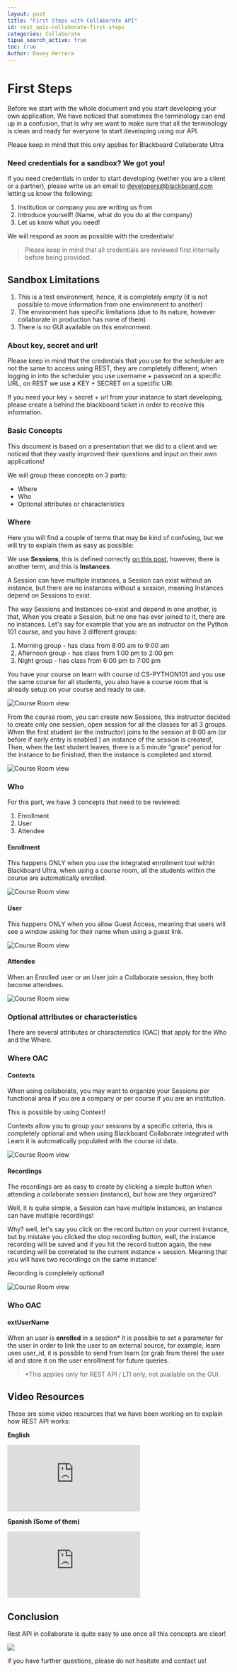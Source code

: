 ```yaml
---
layout: post
title: "First Steps with Collaborate API"
id: rest_apis-collaborate-first-steps
categories: Collaborate
tipue_search_active: true
toc: true
Author: Davey Herrera
---
```


# First Steps

Before we start with the whole document and you start developing your own application, We have noticed that sometimes the terminology can end up in a confusion, that is why we want to make sure that all the terminology is clean and ready for everyone to start developing using our API.

Please keep in mind that this only applies for Blackboard Collaborate Ultra

### Need credentials for a sandbox? We got you!

If you need credentials in order to start developing (wether you are a client or a partner), please write us an email to developers@blackboard.com letting us know the following:

1. Institution or company you are writing us from
2. Introduce yourself! (Name, what do you do at the company)
3. Let us know what you need!

We will respond as soon as possible with the credentials!

> Please keep in mind that all credentials are reviewed first internally before being provided.

## Sandbox Limitations

1. This is a test environment, hence, it is completely empty (it is not possible to move information from one environment to another)
2. The environment has specific limitations (due to its nature, however collaborate in production has none of them)
3. There is no GUI available on this environment.

### About key, secret and url!

Please keep in mind that the credentials that you use for the scheduler are not the same to access using REST, they are completely different, when logging in into the scheduler you use username + password on a specific URL, on REST we use a KEY + SECRET on a specific URl.

If you need your key + secret + url from your instance to start developing, please create a behind the blackboard ticket in order to receive this information.

### Basic Concepts

This document is based on a presentation that we did to a client and we noticed that they vastly improved their questions and input on their own applications!

We will group these concepts on 3 parts:

- Where
- Who
- Optional attributes or characteristics

### Where

Here you will find a couple of terms that may be kind of confusing, but we will try to explain them as easy as possible:

We use **Sessions**, this is defined correctly [on this post](/rest-apis/collaborate/api-objects), however, there is another term, and this is **Instances**.

A Session can have multiple instances, a Session can exist without an instance, but there are no instances without a session, meaning Instances depend on Sessions to exist.

The way Sessions and Instances co-exist and depend in one another, is that, When you create a Session, but no one has ever joined to it, there are no instances. Let's say for example that you are an instructor on the Python 101 course, and you have 3 different groups:

1. Morning group - has class from 8:00 am to 9:00 am
2. Afternoon group - has class from 1:00 pm to 2:00 pm
3. Night group - has class from 6:00 pm to 7:00 pm

You have your course on learn with course id CS-PYTHON101 and you use the same course for all students, you also have a course room that is already setup on your course and ready to use.

![Course Room view](/assets/img/collab-first-steps-01.png)

From the course room, you can create new Sessions, this instructor decided to create only one session, open session for all the classes for all 3 groups. When the first student (or the instructor) joins to the session at 8:00 am (or before if early entry is enabled ) an instance of the session is created!, Then, when the last student leaves, there is a 5 minute "grace" period for the instance to be finished, then the instance is completed and stored.

![Course Room view](/assets/img/collab-first-steps-02.png)

### Who

For this part, we have 3 concepts that need to be reviewed:

1. Enrollment
2. User
3. Attendee

#### Enrollment

This happens ONLY when you use the integrated enrollment tool within Blackboard Ultra, when using a course room, all the students within the course are automatically enrolled.

![Course Room view](/assets/img/collab-first-steps-03.png)

#### User

This happens ONLY when you allow Guest Access, meaning that users will see a window asking for their name when using a guest link.

![Course Room view](/assets/img/collab-first-steps-04.png)

#### Attendee

When an Enrolled user or an User join a Collaborate session, they both become attendees.

![Course Room view](/assets/img/collab-first-steps-05.png)

### Optional attributes or characteristics

There are several attributes or characteristics (OAC) that apply for the Who and the Where.

### Where OAC

#### Contexts

When using collaborate, you may want to organize your Sessions per functional area if you are a company or per course if you are an institution.

This is possible by using Context!

Contexts allow you to group your sessions by a specific criteria, this is completely optional and when using Blackboard Collaborate integrated with Learn it is automatically populated with the course id data.

![Course Room view](/assets/img/collab-first-steps-06.png)

#### Recordings

The recordings are as easy to create by clicking a simple button when attending a collaborate session (instance), but how are they organized?

Well, it is quite simple, a Session can have multiple Instances, an instance can have multiple recordings!

Why? well, let's say you click on the record button on your current instance, but by mistake you clicked the stop recording button, well, the instance recording will be saved and if you hit the record button again, the new recording will be correlated to the current instance + session. Meaning that you will have two recordings on the same instance!

Recording is completely optional!

![Course Room view](/assets/img/collab-first-steps-07.png)

### Who OAC

#### extUserName

When an user is **enrolled** in a session\* it is possible to set a parameter for the user in order to link the user to an external source, for example, learn uses user_id, it is possible to send from learn (or grab from there) the user id and store it on the user enrollment for future queries.

> \*This applies only for REST API / LTI only, not available on the GUI.

## Video Resources

These are some video resources that we have been working on to explain how REST API works:

**English**

<div class="video-container">
<iframe src="https://youtube.com/embed/videoseries?list=PLlarB4q95gffO4fomFZ1hpH2h2nNjIB-t" frameborder="0" allow="accelerometer; encrypted-media; gyroscope; picture-in-picture" allowfullscreen></iframe>
</div>


**Spanish (Some of them)**

<div class="video-container">
<iframe src="https://youtube.com/embed/videoseries?list=PLlarB4q95gfesxtDRRhTmiMymesToKFkF" frameborder="0" allow="accelerometer; encrypted-media; gyroscope; picture-in-picture" allowfullscreen></iframe>
</div>

## Conclusion

Rest API in collaborate is quite easy to use once all this concepts are clear!

<img class="responsive-img"  src="/assets/img/collab-first-steps-08.png">

if you have further questions, please do not hesitate and contact us!